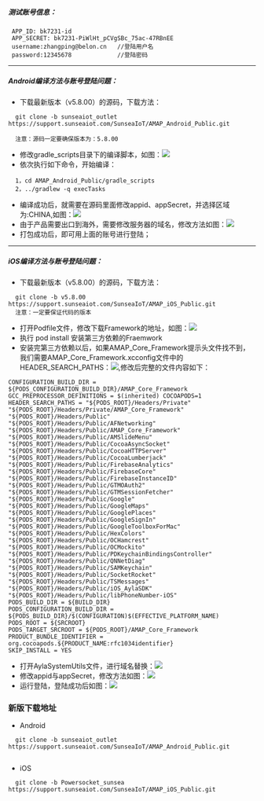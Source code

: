 ##### 测试账号信息：

````
 APP_ID: bk7231-id
 APP_SECRET: bk7231-PiWlHt_pCVgSBc_75ac-47RBnEE
 username:zhangping@belon.cn   //登陆用户名
 password:12345678             //登陆密码

````

------

##### Android编译方法与账号登陆问题：
*  下载最新版本（v5.8.00）的源码，下载方法：

````
  git clone -b sunseaiot_outlet https://support.sunseaiot.com/SunseaIoT/AMAP_Android_Public.git
  
  注意：源码一定要确保版本为：5.8.00
````

*  修改gradle_scripts目录下的编译脚本，如图：![](img/01.png)
*  依次执行如下命令，开始编译：

````
  1，cd AMAP_Android_Public/gradle_scripts
  2，../gradlew -q execTasks
````

*  编译成功后，就需要在源码里面修改appid、appSecret，并选择区域为:CHINA,如图：![](img/02.png)
* 由于产品需要出口到海外，需要修改服务器的域名，修改方法如图：![](img/03.png)
* 打包成功后，即可用上面的账号进行登陆；

-----
##### iOS编译方法与账号登陆问题：

* 下载最新版本（v5.8.00）的源码，下载方法：

````
  git clone -b v5.8.00 https://support.sunseaiot.com/SunseaIoT/AMAP_iOS_Public.git
  注意：一定要保证代码的版本
````
* 打开Podfile文件，修改下载Framework的地址，如图：![](img/04.png)
* 执行 pod install 安装第三方依赖的Fraemwork
* 安装完第三方依赖以后，如果AMAP_Core_Framework提示头文件找不到，我们需要AMAP_Core_Framework.xcconfig文件中的HEADER_SEARCH_PATHS：![](img/05.png),修改后完整的文件内容如下：

````
CONFIGURATION_BUILD_DIR = ${PODS_CONFIGURATION_BUILD_DIR}/AMAP_Core_Framework
GCC_PREPROCESSOR_DEFINITIONS = $(inherited) COCOAPODS=1
HEADER_SEARCH_PATHS = "${PODS_ROOT}/Headers/Private" "${PODS_ROOT}/Headers/Private/AMAP_Core_Framework" "${PODS_ROOT}/Headers/Public" "${PODS_ROOT}/Headers/Public/AFNetworking" "${PODS_ROOT}/Headers/Public/AMAP_Core_Framework" "${PODS_ROOT}/Headers/Public/AMSlideMenu" "${PODS_ROOT}/Headers/Public/CocoaAsyncSocket" "${PODS_ROOT}/Headers/Public/CocoaHTTPServer" "${PODS_ROOT}/Headers/Public/CocoaLumberjack" "${PODS_ROOT}/Headers/Public/FirebaseAnalytics" "${PODS_ROOT}/Headers/Public/FirebaseCore" "${PODS_ROOT}/Headers/Public/FirebaseInstanceID" "${PODS_ROOT}/Headers/Public/GTMOAuth2" "${PODS_ROOT}/Headers/Public/GTMSessionFetcher" "${PODS_ROOT}/Headers/Public/Google" "${PODS_ROOT}/Headers/Public/GoogleMaps" "${PODS_ROOT}/Headers/Public/GooglePlaces" "${PODS_ROOT}/Headers/Public/GoogleSignIn" "${PODS_ROOT}/Headers/Public/GoogleToolboxForMac" "${PODS_ROOT}/Headers/Public/HexColors" "${PODS_ROOT}/Headers/Public/OCHamcrest" "${PODS_ROOT}/Headers/Public/OCMockito" "${PODS_ROOT}/Headers/Public/PDKeychainBindingsController" "${PODS_ROOT}/Headers/Public/QNNetDiag" "${PODS_ROOT}/Headers/Public/SAMKeychain" "${PODS_ROOT}/Headers/Public/SocketRocket" "${PODS_ROOT}/Headers/Public/TSMessages" "${PODS_ROOT}/Headers/Public/iOS_AylaSDK" "${PODS_ROOT}/Headers/Public/libPhoneNumber-iOS"
PODS_BUILD_DIR = ${BUILD_DIR}
PODS_CONFIGURATION_BUILD_DIR = ${PODS_BUILD_DIR}/$(CONFIGURATION)$(EFFECTIVE_PLATFORM_NAME)
PODS_ROOT = ${SRCROOT}
PODS_TARGET_SRCROOT = ${PODS_ROOT}/AMAP_Core_Framework
PRODUCT_BUNDLE_IDENTIFIER = org.cocoapods.${PRODUCT_NAME:rfc1034identifier}
SKIP_INSTALL = YES

````

* 打开AylaSystemUtils文件，进行域名替换：![](img/06.png)
* 修改appid与appSecret，修改方法如图：![](img/07.png)
* 运行登陆，登陆成功后如图：![](img/08.png)


### 新版下载地址
 
* Android

````
  git clone -b sunseaiot_outlet  https://support.sunseaiot.com/SunseaIoT/AMAP_Android_Public.git
  
````

* iOS

````
  git clone -b Powersocket_sunsea  https://support.sunseaiot.com/SunseaIoT/AMAP_iOS_Public.git
  
````

 

